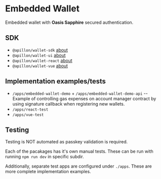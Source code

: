# Embedded Wallet

Embedded wallet with **Oasis Sapphire** secured authentication.

## SDK

- `@apillon/wallet-sdk` [about](/packages/sdk/README.md)
- `@apillon/wallet-ui` [about](/packages/ui/README.md)
- `@apillon/wallet-react` [about](/packages/sdk-react/README.md)
- `@apillon/wallet-vue` [about](/packages/sdk-vue/README.md)

## Implementation examples/tests

- `/apps/embedded-wallet-demo` + `/apps/embedded-wallet-demo-api` -- Example of controlling gas expenses on account manager contract by using signature callback when registering new wallets.
- `/apps/react-test`
- `/apps/vue-test`

## Testing

Testing is NOT automated as passkey validation is required.

Each of the pacakages has it's own manual tests. These can be run with running `npm run dev` in specific subdir.

Additionally, separate test apps are configured under `./apps`. These are more complete implementation examples.
